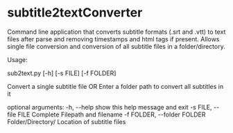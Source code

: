 # subtitle2textConverter

Command line application that converts subtitle formats (.srt and .vtt) to text files after parse and removing timestamps and html tags if present.
Allows single file conversion and conversion of all subtitle files in a folder/directory.

Usage:

sub2text.py [-h] [-s FILE] [-f FOLDER]

Convert a single subtitle file OR Enter a folder path to convert all subtitles
in it

optional arguments:
  -h, --help            show this help message and exit
  -s FILE, --file FILE  Complete Filepath and filename
  -f FOLDER, --folder FOLDER  Folder/Directory/ Location of subtitle files
